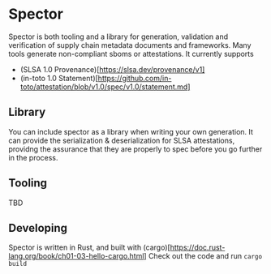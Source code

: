 # Spector
Spector is both tooling and a library for generation, validation and verification of supply chain metadata documents and frameworks.  Many tools generate non-compliant sboms or attestations.  It currently supports
* (SLSA 1.0 Provenance)[https://slsa.dev/provenance/v1]
* (in-toto 1.0 Statement)[https://github.com/in-toto/attestation/blob/v1.0/spec/v1.0/statement.md]

## Library
You can include spector as a library when writing your own generation.  It can provide the serialization & deserialization for SLSA attestations, providng the assurance that they are properly to spec before you go further in the process.

## Tooling
TBD

## Developing
Spector is written in Rust, and built with (cargo)[https://doc.rust-lang.org/book/ch01-03-hello-cargo.html]
Check out the code and run `cargo build`